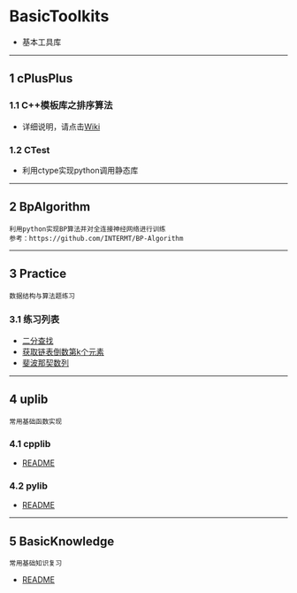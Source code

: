 # BasicToolkits
* 基本工具库

---
## 1 cPlusPlus
### 1.1 C++模板库之排序算法
* 详细说明，请点击[Wiki](https://github.com/Ling-Bao/BasicToolkits/wiki)

### 1.2 CTest
* 利用ctype实现python调用静态库

---
## 2 BpAlgorithm
```
利用python实现BP算法并对全连接神经网络进行训练
参考：https://github.com/INTERMT/BP-Algorithm
```

---
## 3 Practice
```
数据结构与算法题练习
```
### 3.1 练习列表
- [二分查找](Practice/src/binary_search.h)
- [获取链表倒数第k个元素](Practice/src/find_k_node.h)
- [斐波那契数列](Practice/src/fibonacci.h)


---
## 4 uplib
```
常用基础函数实现
```
### 4.1 cpplib
- [README](uplib/cpplib/README.md)

### 4.2 pylib
- [README](uplib/pylib/README.md)


---
## 5 BasicKnowledge
```
常用基础知识复习
```
- [README](BasicKnowledge/README.md)